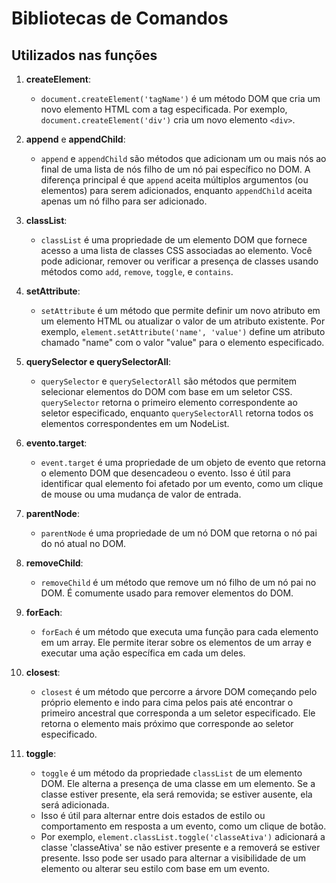 # Bibliotecas de Comandos
## Utilizados nas funções

1. **createElement**:
   - `document.createElement('tagName')` é um método DOM que cria um novo elemento HTML com a tag especificada. Por exemplo, `document.createElement('div')` cria um novo elemento `<div>`.
   
2. **append** e **appendChild**:
   - `append` e `appendChild` são métodos que adicionam um ou mais nós ao final de uma lista de nós filho de um nó pai específico no DOM. A diferença principal é que `append` aceita múltiplos argumentos (ou elementos) para serem adicionados, enquanto `appendChild` aceita apenas um nó filho para ser adicionado.
   
3. **classList**:
   - `classList` é uma propriedade de um elemento DOM que fornece acesso a uma lista de classes CSS associadas ao elemento. Você pode adicionar, remover ou verificar a presença de classes usando métodos como `add`, `remove`, `toggle`, e `contains`.
   
4. **setAttribute**:
   - `setAttribute` é um método que permite definir um novo atributo em um elemento HTML ou atualizar o valor de um atributo existente. Por exemplo, `element.setAttribute('name', 'value')` define um atributo chamado "name" com o valor "value" para o elemento especificado.
   
5. **querySelector e querySelectorAll**:
   - `querySelector` e `querySelectorAll` são métodos que permitem selecionar elementos do DOM com base em um seletor CSS. `querySelector` retorna o primeiro elemento correspondente ao seletor especificado, enquanto `querySelectorAll` retorna todos os elementos correspondentes em um NodeList.
   
6. **evento.target**:
   - `event.target` é uma propriedade de um objeto de evento que retorna o elemento DOM que desencadeou o evento. Isso é útil para identificar qual elemento foi afetado por um evento, como um clique de mouse ou uma mudança de valor de entrada.
   
7. **parentNode**:
   - `parentNode` é uma propriedade de um nó DOM que retorna o nó pai do nó atual no DOM.
   
8. **removeChild**:
   - `removeChild` é um método que remove um nó filho de um nó pai no DOM. É comumente usado para remover elementos do DOM.
   
9. **forEach**:
   - `forEach` é um método que executa uma função para cada elemento em um array. Ele permite iterar sobre os elementos de um array e executar uma ação específica em cada um deles.
   
10. **closest**:
    - `closest` é um método que percorre a árvore DOM começando pelo próprio elemento e indo para cima pelos pais até encontrar o primeiro ancestral que corresponda a um seletor especificado. Ele retorna o elemento mais próximo que corresponde ao seletor especificado.

11. **toggle**:
    - `toggle` é um método da propriedade `classList` de um elemento DOM. Ele alterna a presença de uma classe em um elemento. Se a classe estiver presente, ela será removida; se estiver ausente, ela será adicionada.
    - Isso é útil para alternar entre dois estados de estilo ou comportamento em resposta a um evento, como um clique de botão.
    - Por exemplo, `element.classList.toggle('classeAtiva')` adicionará a classe 'classeAtiva' se não estiver presente e a removerá se estiver presente. Isso pode ser usado para alternar a visibilidade de um elemento ou alterar seu estilo com base em um evento.